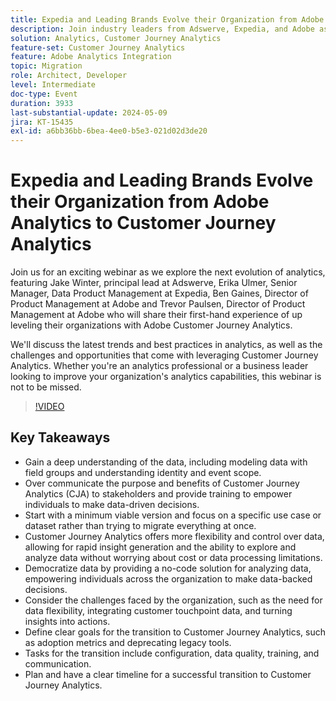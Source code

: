 ```yaml
---
title: Expedia and Leading Brands Evolve their Organization from Adobe Analytics to Customer Journey Analytics
description: Join industry leaders from Adswerve, Expedia, and Adobe as they share insights, trends, and best practices for leveraging Adobe Customer Journey Analytics to transform organizational analytics in this must-attend webinar.
solution: Analytics, Customer Journey Analytics
feature-set: Customer Journey Analytics
feature: Adobe Analytics Integration
topic: Migration
role: Architect, Developer
level: Intermediate
doc-type: Event
duration: 3933
last-substantial-update: 2024-05-09
jira: KT-15435
exl-id: a6bb36bb-6bea-4ee0-b5e3-021d02d3de20
---
```

# Expedia and Leading Brands Evolve their Organization from Adobe Analytics to Customer Journey Analytics

Join us for an exciting webinar as we explore the next evolution of analytics, featuring Jake Winter, principal lead at Adswerve, Erika Ulmer, Senior Manager, Data Product Management at Expedia, Ben Gaines, Director of Product Management at Adobe and Trevor Paulsen, Director of Product Management at Adobe who will share their first-hand experience of up leveling their organizations with Adobe Customer Journey Analytics.

We'll discuss the latest trends and best practices in analytics, as well as the challenges and opportunities that come with leveraging Customer Journey Analytics. Whether you're an analytics professional or a business leader looking to improve your organization's analytics capabilities, this webinar is not to be missed.

>[!VIDEO](https://video.tv.adobe.com/v/3428762/?learn=on)


## Key Takeaways

* Gain a deep understanding of the data, including modeling data with field groups and understanding identity and event scope.
* Over communicate the purpose and benefits of Customer Journey Analytics (CJA) to stakeholders and provide training to empower individuals to make data-driven decisions.
* Start with a minimum viable version and focus on a specific use case or dataset rather than trying to migrate everything at once.
* Customer Journey Analytics offers more flexibility and control over data, allowing for rapid insight generation and the ability to explore and analyze data without worrying about cost or data processing limitations.
* Democratize data by providing a no-code solution for analyzing data, empowering individuals across the organization to make data-backed decisions.
* Consider the challenges faced by the organization, such as the need for data flexibility, integrating customer touchpoint data, and turning insights into actions.
* Define clear goals for the transition to Customer Journey Analytics, such as adoption metrics and deprecating legacy tools.
* Tasks for the transition include configuration, data quality, training, and communication.
* Plan and have a clear timeline for a successful transition to Customer Journey Analytics.
